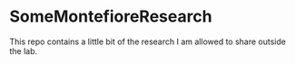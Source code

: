 # SomeMontefioreResearch
This repo contains a little bit of the research I am allowed to share outside the lab. 
